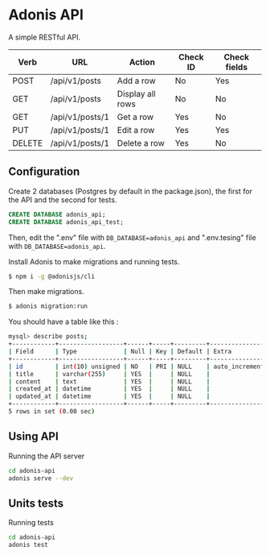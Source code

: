 # Adonis API

A simple RESTful API.

| Verb | URL | Action | Check ID | Check fields |
| ---- | --- | ------ | ----------- | --------------- |
| POST | /api/v1/posts | Add a row | No | Yes |
| GET  | /api/v1/posts | Display all rows | No | No |
| GET  | /api/v1/posts/1 | Get a row | Yes | No |
| PUT  | /api/v1/posts/1 | Edit a row | Yes | Yes |
| DELETE | /api/v1/posts/1 | Delete a row | Yes | No |

## Configuration

Create 2 databases (Postgres by default in the package.json), the first for the API and the second for tests.

```sql
CREATE DATABASE adonis_api;
CREATE DATABASE adonis_api_test;
```

Then, edit the ".env" file with `DB_DATABASE=adonis_api` and ".env.tesing" file with `DB_DATABASE=adonis_api`.

Install Adonis to make migrations and running tests.

```bash
$ npm i -g @adonisjs/cli
```

Then make migrations.

```bash
$ adonis migration:run
```

You should have a table like this :

```bash
mysql> describe posts;
+------------+------------------+------+-----+---------+----------------+
| Field      | Type             | Null | Key | Default | Extra          |
+------------+------------------+------+-----+---------+----------------+
| id         | int(10) unsigned | NO   | PRI | NULL    | auto_increment |
| title      | varchar(255)     | YES  |     | NULL    |                |
| content    | text             | YES  |     | NULL    |                |
| created_at | datetime         | YES  |     | NULL    |                |
| updated_at | datetime         | YES  |     | NULL    |                |
+------------+------------------+------+-----+---------+----------------+
5 rows in set (0.00 sec)
```

## Using API

Running the API server

```bash
cd adonis-api
adonis serve --dev
```

## Units tests

Running tests

```bash
cd adonis-api
adonis test
```
